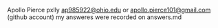 Apollo Pierce 
pxlly
ap985922@ohio.edu  or apollo.pierce101@gmail.com (github account)
my answeres were recorded on answers.md 